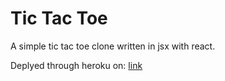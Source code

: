 # Tic Tac Toe

A simple tic tac toe clone written in jsx with react.

Deplyed through heroku on: [link](https://react-ttt-clone.herokuapp.com/)
